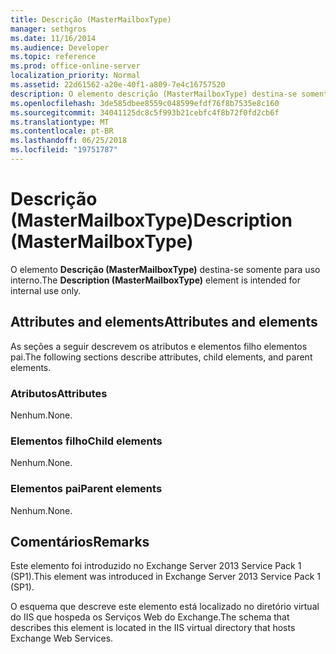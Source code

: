 ```yaml
---
title: Descrição (MasterMailboxType)
manager: sethgros
ms.date: 11/16/2014
ms.audience: Developer
ms.topic: reference
ms.prod: office-online-server
localization_priority: Normal
ms.assetid: 22d61562-a20e-40f1-a809-7e4c16757520
description: O elemento descrição (MasterMailboxType) destina-se somente para uso interno.
ms.openlocfilehash: 3de585dbee8559c048599efdf76f8b7535e8c160
ms.sourcegitcommit: 34041125dc8c5f993b21cebfc4f8b72f0fd2cb6f
ms.translationtype: MT
ms.contentlocale: pt-BR
ms.lasthandoff: 06/25/2018
ms.locfileid: "19751787"
---
```

# <a name="description-mastermailboxtype"></a><span data-ttu-id="786b4-103">Descrição (MasterMailboxType)</span><span class="sxs-lookup"><span data-stu-id="786b4-103">Description (MasterMailboxType)</span></span>

<span data-ttu-id="786b4-104">O elemento **Descrição (MasterMailboxType)** destina-se somente para uso interno.</span><span class="sxs-lookup"><span data-stu-id="786b4-104">The **Description (MasterMailboxType)** element is intended for internal use only.</span></span> 

## <a name="attributes-and-elements"></a><span data-ttu-id="786b4-105">Attributes and elements</span><span class="sxs-lookup"><span data-stu-id="786b4-105">Attributes and elements</span></span>

<span data-ttu-id="786b4-106">As seções a seguir descrevem os atributos e elementos filho elementos pai.</span><span class="sxs-lookup"><span data-stu-id="786b4-106">The following sections describe attributes, child elements, and parent elements.</span></span>
  
### <a name="attributes"></a><span data-ttu-id="786b4-107">Atributos</span><span class="sxs-lookup"><span data-stu-id="786b4-107">Attributes</span></span>

<span data-ttu-id="786b4-108">Nenhum.</span><span class="sxs-lookup"><span data-stu-id="786b4-108">None.</span></span>
  
### <a name="child-elements"></a><span data-ttu-id="786b4-109">Elementos filho</span><span class="sxs-lookup"><span data-stu-id="786b4-109">Child elements</span></span>

<span data-ttu-id="786b4-110">Nenhum.</span><span class="sxs-lookup"><span data-stu-id="786b4-110">None.</span></span>
  
### <a name="parent-elements"></a><span data-ttu-id="786b4-111">Elementos pai</span><span class="sxs-lookup"><span data-stu-id="786b4-111">Parent elements</span></span>

<span data-ttu-id="786b4-112">Nenhum.</span><span class="sxs-lookup"><span data-stu-id="786b4-112">None.</span></span>
  
## <a name="remarks"></a><span data-ttu-id="786b4-113">Comentários</span><span class="sxs-lookup"><span data-stu-id="786b4-113">Remarks</span></span>

<span data-ttu-id="786b4-114">Este elemento foi introduzido no Exchange Server 2013 Service Pack 1 (SP1).</span><span class="sxs-lookup"><span data-stu-id="786b4-114">This element was introduced in Exchange Server 2013 Service Pack 1 (SP1).</span></span>
  
<span data-ttu-id="786b4-115">O esquema que descreve este elemento está localizado no diretório virtual do IIS que hospeda os Serviços Web do Exchange.</span><span class="sxs-lookup"><span data-stu-id="786b4-115">The schema that describes this element is located in the IIS virtual directory that hosts Exchange Web Services.</span></span>
  

